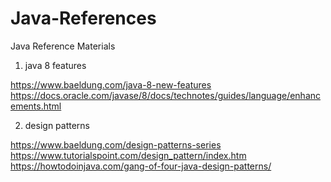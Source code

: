 # Java-References
Java Reference Materials

1. java 8 features     

https://www.baeldung.com/java-8-new-features  
https://docs.oracle.com/javase/8/docs/technotes/guides/language/enhancements.html

2. design patterns 

https://www.baeldung.com/design-patterns-series   
https://www.tutorialspoint.com/design_pattern/index.htm
https://howtodoinjava.com/gang-of-four-java-design-patterns/

